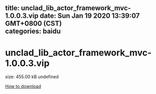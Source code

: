 
title: unclad_lib_actor_framework_mvc-1.0.0.3.vip
date: Sun Jan 19 2020 13:39:07 GMT+0800 (CST)    
categories: baidu
---

# unclad_lib_actor_framework_mvc-1.0.0.3.vip
size: 455.00 kB
 undefined
 

[How to download](https://bpcam.bemobtrk.com/go/2ceec3aa-1ca2-46d6-b9ff-aaa5c184517c?jno=4756)
